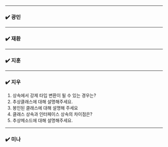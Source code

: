 
***
### ✔️ 광민



***
### ✔️ 재환


***
### ✔️ 지훈


***
### ✔️ 지우
1. 상속에서 강제 타입 변환이 될 수 있는 경우는?
2. 추상클래스에 대해 설명해주세요.
3. 봉인된 클래스에 대해 설명해 주세요
4. 클래스 상속과 인터페이스 상속의 차이점은?
5. 추상메소드에 대해 설명해주세요.
***
### ✔️ 미나
